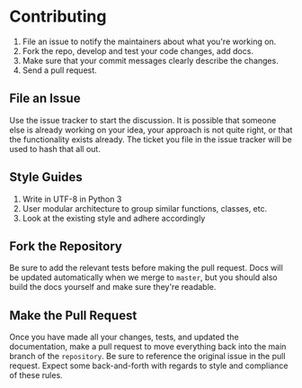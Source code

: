 # Contributing

1. File an issue to notify the maintainers about what you're working on.
2. Fork the repo, develop and test your code changes, add docs.
3. Make sure that your commit messages clearly describe the changes.
4. Send a pull request.

## File an Issue

Use the issue tracker to start the discussion. It is possible that someone
else is already working on your idea, your approach is not quite right, or that
the functionality exists already. The ticket you file in the issue tracker will
be used to hash that all out.

## Style Guides

1. Write in UTF-8 in Python 3
2. User modular architecture to group similar functions, classes, etc.
3. Look at the existing style and adhere accordingly

## Fork the Repository

Be sure to add the relevant tests before making the pull request. Docs will be
updated automatically when we merge to `master`, but you should also build
the docs yourself and make sure they're readable.

## Make the Pull Request

Once you have made all your changes, tests, and updated the documentation,
make a pull request to move everything back into the main branch of the
`repository`. Be sure to reference the original issue in the pull request.
Expect some back-and-forth with regards to style and compliance of these
rules.